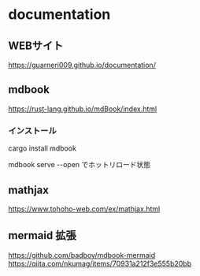 # documentation

## WEBサイト

 <https://guarneri009.github.io/documentation/>

## mdbook

<https://rust-lang.github.io/mdBook/index.html>

### インストール

cargo install mdbook

mdbook serve --open でホットリロード状態

## mathjax

<https://www.tohoho-web.com/ex/mathjax.html>

## mermaid 拡張

<https://github.com/badboy/mdbook-mermaid>
<https://qiita.com/nkumag/items/70931a212f3e555b20bb>
